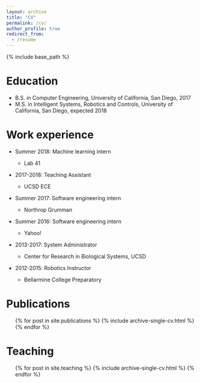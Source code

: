 ```yaml
---
layout: archive
title: "CV"
permalink: /cv/
author_profile: true
redirect_from:
  - /resume
---
```


{% include base_path %}

Education
======
* B.S. in Computer Engineering, University of California, San Diego, 2017
* M.S. in Intelligent Systems, Robotics and Controls, University of California, San Diego, expected 2018

Work experience
======
* Summer 2018: Machine learning intern
  * Lab 41

* 2017-2018: Teaching Assistant
  * UCSD ECE 

* Summer 2017: Software engineering intern
  * Northrop Grumman

* Summer 2016: Software engineering intern 
  * Yahoo!

* 2013-2017: System Administrator
  * Center for Research in Biological Systems, UCSD

* 2012-2015: Robotics Instructor
  * Bellarmine College Preparatory

<!--
Skills
======
* Skill 1
* Skill 2
  * Sub-skill 2.1
  * Sub-skill 2.2
  * Sub-skill 2.3
* Skill 3
-->

Publications
======
  <ul>{% for post in site.publications %}
    {% include archive-single-cv.html %}
  {% endfor %}</ul>
  
<!--
Talks
======
  <ul>{% for post in site.talks %}
    {% include archive-single-talk-cv.html %}
  {% endfor %}</ul>
-->

Teaching
======
  <ul>{% for post in site.teaching %}
    {% include archive-single-cv.html %}
  {% endfor %}</ul>

<!--
Service and leadership
======
* Currently signed in to 43 different slack teams
-->
